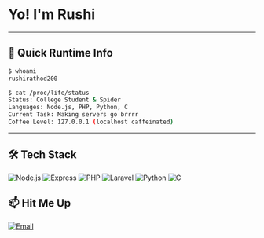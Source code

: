 
# Yo! I'm Rushi 


----------

## 🤖 Quick Runtime Info

```bash
$ whoami
rushirathod200

$ cat /proc/life/status
Status: College Student & Spider
Languages: Node.js, PHP, Python, C
Current Task: Making servers go brrrr
Coffee Level: 127.0.0.1 (localhost caffeinated)

```

----------

## 🛠️ Tech Stack

![Node.js](https://img.shields.io/badge/-Node.js-339933?style=flat-square&logo=node.js&logoColor=white) 
![Express](https://img.shields.io/badge/-Express-000000?style=flat-square&logo=express&logoColor=white)
![PHP](https://img.shields.io/badge/-PHP-777BB4?style=flat-square&logo=php&logoColor=white) 
![Laravel](https://img.shields.io/badge/-Laravel-FF2D20?style=flat-square&logo=laravel&logoColor=white)
![Python](https://img.shields.io/badge/-Python-3776AB?style=flat-square&logo=python&logoColor=white) 
![C](https://img.shields.io/badge/-C-A8B9CC?style=flat-square&logo=c&logoColor=black) 




## 📫 Hit Me Up


[![Email](https://img.shields.io/badge/-Email-D14836?style=for-the-badge&logo=gmail&logoColor=white)](mailto:rushirathod943@gmail.com)


